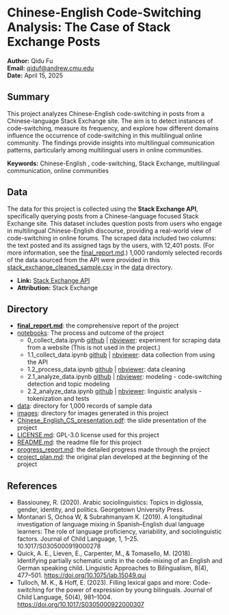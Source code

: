 # Chinese-English Code-Switching Analysis: The Case of Stack Exchange Posts

**Author:** Qidu Fu  
**Email:** qiduf@andrew.cmu.edu  
**Date:** April 15, 2025

## Summary

This project analyzes Chinese-English code-switching in posts from a Chinese-language Stack Exchange site. The aim is to detect instances of code-switching, measure its frequency, and explore how different domains influence the occurrence of code-switching in this multilingual online community. The findings provide insights into multilingual communication patterns, particularly among multilingual users in online communities.

**Keywords:** Chinese-English , code-switching, Stack Exchange, multilingual communication, online communities

## Data

The data for this project is collected using the **Stack Exchange API**, specifically querying posts from a Chinese-language focused Stack Exchange site. This dataset includes question posts from users who engage in multilingual Chinese-English discourse, providing a real-world view of code-switching in online forums. The scraped data included two columns: the text posted and its assigned tags by the users, with 12,401 posts. (For more information, see the [final_report.md](final_report.md).) 1,000 randomly selected records of the data sourced from the API were provided in this [stack_exchange_cleaned_sample.csv](data/stack_exchange_cleaned_sample.csv) in the [data](data/) directory. 

- **Link:** [Stack Exchange API](https://api.stackexchange.com/)
- **Attribution:** Stack Exchange

## Directory

- **[final_report.md](#final_report.md)**: the comprehensive report of the project 
- [notebooks](notebooks/): The process and outcome of the project
    - 0_collect_data.ipynb [github](notebooks/0_collect_data.ipynb) | [nbviewer](https://nbviewer.org/github/Data-Science-for-Linguists-2025/Chinese-English-Code-Switching-Analysis/blob/main/notebooks/0_collect_data.ipynb): experiment for scraping data from a website (This is not used in the project.)
    - 1.1_collect_data.ipynb [github](notebooks/1.1_collect_data.ipynb) | [nbviewer](https://nbviewer.org/github/Data-Science-for-Linguists-2025/Chinese-English-Code-Switching-Analysis/blob/main/notebooks/1.1_collect_data.ipynb): data collection from using the API
    - 1.2_process_data.ipynb [github](notebooks/1.2_process_data.ipynb) | [nbviewer](https://nbviewer.org/github/Data-Science-for-Linguists-2025/Chinese-English-Code-Switching-Analysis/blob/main/notebooks/1.2_process_data.ipynb): data cleaning
    - 2.1_analyze_data.ipynb [github](notebooks/2.1_analyze_data.ipynb) | [nbviewer](https://nbviewer.org/github/Data-Science-for-Linguists-2025/Chinese-English-Code-Switching-Analysis/blob/main/notebooks/2.1_analyze_data.ipynb): modeling - code-switching detection and topic modeling
    - 2.2_analyze_data.ipynb [github](notebooks/2.2_analyze_data.ipynb) | [nbviewer](https://nbviewer.org/github/Data-Science-for-Linguists-2025/Chinese-English-Code-Switching-Analysis/blob/main/notebooks/2.2_analyze_data.ipynb): linguistic analysis - tokenization and tests
- [data](data/): directory for 1,000 records of sample data
- [images](images/): directory for images generated in this project
- [Chinese_English_CS_presentation.pdf](Chinese_English_CS_presentation.pdf): the slide presentation of the project
- [LICENSE.md](LICENSE.md): GPL-3.0 license used for this project
- [README.md](README.md): the readme file for this project
- [progress_report.md](progress_report.md): the detailed progress made through the project
- [project_plan.md](project_plan.md): the original plan developed at the beginning of the project

## References
- Bassiouney, R. (2020). Arabic sociolinguistics: Topics in diglossia, gender, identity, and politics. Georgetown University Press.
- Montanari S, Ochoa W, & Subrahmanyam K. (2019). A longitudinal investigation of language mixing in Spanish–English dual language learners: The role of language proficiency, variability, and sociolinguistic factors. Journal of Child Language, 1, 1–25. 10.1017/S0305000919000278
- Quick, A. E., Lieven, E., Carpenter, M., & Tomasello, M. (2018). Identifying partially schematic units in the code-mixing of an English and German speaking child. Linguistic Approaches to Bilingualism, 8(4), 477–501. https://doi.org/10.1075/lab.15049.qui
- Tulloch, M. K., & Hoff, E. (2023). Filling lexical gaps and more: Code-switching for the power of expression by young bilinguals. Journal of Child Language, 50(4), 981–1004. https://doi.org/10.1017/S0305000922000307
